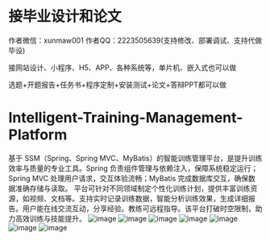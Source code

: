 # 接毕业设计和论文
作者微信：xunmaw001  作者QQ：2223505639(支持修改、部署调试、支持代做毕设)

接网站设计、小程序、H5、APP、各种系统等，单片机、嵌入式也可以做

选题+开题报告+任务书+程序定制+安装测试+论文+答辩PPT都可以做
# Intelligent-Training-Management-Platform
基于 SSM（Spring、Spring MVC、MyBatis）的智能训练管理平台，是提升训练效率与质量的专业工具。Spring 负责组件管理与依赖注入，保障系统稳定运行；Spring MVC 处理用户请求，交互体验流畅；MyBatis 完成数据库交互，确保数据准确存储与读取。  平台可针对不同领域制定个性化训练计划，提供丰富训练资源，如视频、文档等。支持实时记录训练数据，智能分析训练效果，生成详细报告。用户能在线交流互动，分享经验。教练可远程指导。该平台打破时空限制，助力高效训练与技能提升。 
![image](https://github.com/user-attachments/assets/44bca399-9a01-4a67-9afd-24c6eb239009)
![image](https://github.com/user-attachments/assets/8cf481a7-4731-4435-b6c9-1699aa06fbd3)
![image](https://github.com/user-attachments/assets/33ebb034-3c5e-4ac5-9688-a8982acfa11f)
![image](https://github.com/user-attachments/assets/f3fe711d-8ff8-4534-94eb-aa05820f684b)
![image](https://github.com/user-attachments/assets/fdbd976b-b832-4dcc-8bb8-6e73f6b6675e)
![image](https://github.com/user-attachments/assets/b87b43a4-3daf-403b-9b74-7257e21e591d)
![image](https://github.com/user-attachments/assets/a96a9217-c646-4a4f-833a-8656fde9ee1c)
